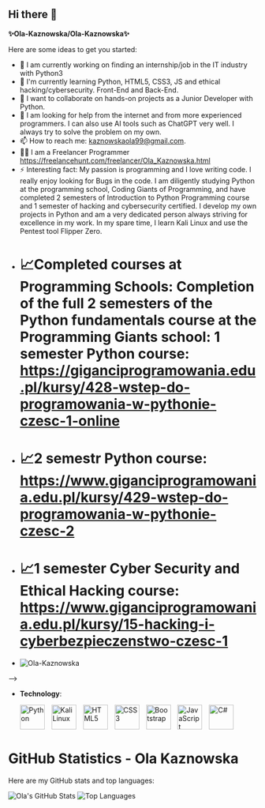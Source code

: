 ## Hi there 👋


**✨Ola-Kaznowska/Ola-Kaznowska✨**

Here are some ideas to get you started:

- 🔭 I am currently working on finding an internship/job in the IT industry with Python3
- 🌱 I'm currently learning Python, HTML5, CSS3, JS and ethical hacking/cybersecurity. Front-End and Back-End. 
- 👯 I want to collaborate on hands-on projects as a Junior Developer with Python.
- 🤔 I am looking for help from the internet and from more experienced programmers. I can also use AI tools such as ChatGPT very well. I always try to solve the problem on my own.  
- 📫 How to reach me: kaznowskaola99@gmail.com.
- 👩‍💻 I am a Freelancer Programmer  https://freelancehunt.com/freelancer/Ola_Kaznowska.html 
- ⚡ Interesting fact: My passion is programming and I love writing code. I really enjoy looking for Bugs in the code. I am diligently studying Python at the programming school, Coding Giants of Programming, and have completed 2 semesters of Introduction to Python Programming course and 1 semester of hacking and cybersecurity certified. I develop my own projects in Python and am a very dedicated person always striving for excellence in my work. In my spare time, I learn Kali Linux and use the Pentest tool Flipper Zero.
- # 📈Completed courses at Programming Schools: Completion of the full 2 semesters of the Python fundamentals course at the Programming Giants school: 1 semester Python course: https://giganciprogramowania.edu.pl/kursy/428-wstep-do-programowania-w-pythonie-czesc-1-online
- # 📈2 semestr Python course: https://www.giganciprogramowania.edu.pl/kursy/429-wstep-do-programowania-w-pythonie-czesc-2
- # 📈1 semester Cyber Security and Ethical Hacking course: https://www.giganciprogramowania.edu.pl/kursy/15-hacking-i-cyberbezpieczenstwo-czesc-1
- <p align="left"> <img src="https://komarev.com/ghpvc/?username=Ola-Kaznowska&label=Profile%20views&color=3cb371" alt="Ola-Kaznowska" /> </p>
-->

- **Technology**:
   <p>
    <img src="https://cdn.jsdelivr.net/gh/devicons/devicon/icons/python/python-original.svg" alt="Python" width="50" height="50" style="margin-right: 10px;">
    <img src="https://upload.wikimedia.org/wikipedia/commons/2/2b/Kali-dragon-icon.svg" alt="Kali Linux" width="50" height="50" style="margin-right: 10px;">
    <img src="https://upload.wikimedia.org/wikipedia/commons/3/38/HTML5_Badge.svg" alt="HTML5" width="50" height="50" style="margin-right: 10px;">
    <img src="https://upload.wikimedia.org/wikipedia/commons/6/62/CSS3_logo.svg" alt="CSS3" width="50" height="50" style="margin-right: 10px;">
    <img src="https://upload.wikimedia.org/wikipedia/commons/b/b2/Bootstrap_logo.svg" alt="Bootstrap" width="50" height="50" style="margin-right: 10px;">
    <img src="https://upload.wikimedia.org/wikipedia/commons/6/6a/JavaScript-logo.png" alt="JavaScript" width="50" height="50" style="margin-right: 10px;">
    <img src="https://cdn.jsdelivr.net/gh/devicons/devicon/icons/csharp/csharp-original.svg" alt="C#" width="50" height="50" style="margin-right: 10px;">
  </p>



# GitHub Statistics - Ola Kaznowska

Here are my GitHub stats and top languages:

![Ola's GitHub Stats](https://github-readme-stats.vercel.app/api?username=Ola-Kaznowska&show_icons=true&count_private=true&hide=prs)
![Top Languages](https://github-readme-stats.vercel.app/api/top-langs/?username=Ola-Kaznowska&langs_count=10&layout=compact)






